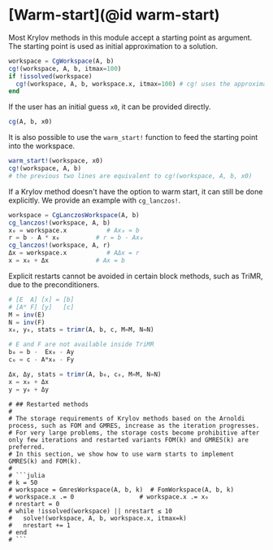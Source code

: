 # [Warm-start](@id warm-start)

Most Krylov methods in this module accept a starting point as argument.
The starting point is used as initial approximation to a solution.

```julia
workspace = CgWorkspace(A, b)
cg!(workspace, A, b, itmax=100)
if !issolved(workspace)
  cg!(workspace, A, b, workspace.x, itmax=100) # cg! uses the approximate solution `workspace.x` as starting point
end
```

If the user has an initial guess `x0`, it can be provided directly.

```julia
cg(A, b, x0)
```

It is also possible to use the `warm_start!` function to feed the starting point into the workspace.

```julia
warm_start!(workspace, x0)
cg!(workspace, A, b)
# the previous two lines are equivalent to cg!(workspace, A, b, x0)
```

If a Krylov method doesn't have the option to warm start, it can still be done explicitly.
We provide an example with `cg_lanczos!`.

```julia
workspace = CgLanczosWorkspace(A, b)
cg_lanczos!(workspace, A, b)
x₀ = workspace.x           # Ax₀ ≈ b
r = b - A * x₀          # r = b - Ax₀
cg_lanczos!(workspace, A, r)
Δx = workspace.x           # AΔx = r
x = x₀ + Δx             # Ax = b
```

Explicit restarts cannot be avoided in certain block methods, such as TriMR, due to the preconditioners.

```julia
# [E  A] [x] = [b]
# [Aᴴ F] [y]   [c]
M = inv(E)
N = inv(F)
x₀, y₀, stats = trimr(A, b, c, M=M, N=N)

# E and F are not available inside TriMR
b₀ = b -  Ex₀ - Ay
c₀ = c - Aᴴx₀ - Fy

Δx, Δy, stats = trimr(A, b₀, c₀, M=M, N=N)
x = x₀ + Δx
y = y₀ + Δy
```
```@meta
# ## Restarted methods
#
# The storage requirements of Krylov methods based on the Arnoldi process, such as FOM and GMRES, increase as the iteration progresses.
# For very large problems, the storage costs become prohibitive after only few iterations and restarted variants FOM(k) and GMRES(k) are preferred.
# In this section, we show how to use warm starts to implement GMRES(k) and FOM(k).
#
# ```julia
# k = 50
# workspace = GmresWorkspace(A, b, k)  # FomWorkspace(A, b, k)
# workspace.x .= 0                  # workspace.x .= x₀ 
# nrestart = 0
# while !issolved(workspace) || nrestart ≤ 10
#   solve!(workspace, A, b, workspace.x, itmax=k)
#   nrestart += 1
# end
# ```
```
